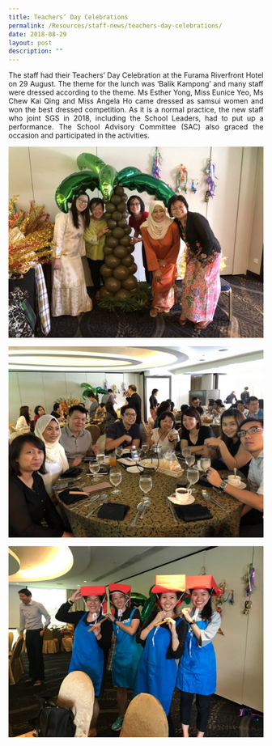 ```yaml
---
title: Teachers’ Day Celebrations
permalink: /Resources/staff-news/teachers-day-celebrations/
date: 2018-08-29
layout: post
description: ""
---
```

<p style="text-align: justify;"> The staff had their Teachers’ Day Celebration at the Furama Riverfront Hotel on 29 August. The theme for the lunch was ‘Balik Kampong’ and many staff were dressed according to the theme. Ms Esther Yong, Miss Eunice Yeo, Ms Chew Kai Qing and Miss Angela Ho came dressed as samsui women and won the best dressed competition. As it is a normal practice, the new staff who joint SGS in 2018, including the School Leaders, had to put up a performance. The School Advisory Committee (SAC) also graced the occasion and participated in the activities. </p>

![](/images/Teachers%20day/006-Ee-Leng-Elaine-Seah-1-600x450.jpg)

![](/images/Teachers%20day/010-Ee-Leng-Elaine-Seah-600x450.jpg)

![](/images/Teachers%20day/068-Ee-Leng-Elaine-Seah-600x450.jpg)